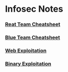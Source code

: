 # Infosec Notes

### [Reat Team Cheatsheet](red_team_cheatsheet.md)
### [Blue Team Cheatsheet](blue_team_cheatsheet.md)
### [Web Exploitation](web_exploitation.md)
### [Binary Exploitation](binary_exploitation.md)
